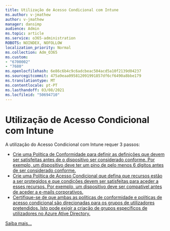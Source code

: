 ```yaml
---
title: Utilização de Acesso Condicional com Intune
ms.author: v-jmathew
author: v-jmathew
manager: dansimp
audience: Admin
ms.topic: article
ms.service: o365-administration
ROBOTS: NOINDEX, NOFOLLOW
localization_priority: Normal
ms.collection: Adm_O365
ms.custom:
- "6700002"
- "7680"
ms.openlocfilehash: 6e86c6b4c9c6adcbeac504acd5a10f2139d04237
ms.sourcegitcommit: 475a9eaa095812091991857df6cf6490a8bbe179
ms.translationtype: MT
ms.contentlocale: pt-PT
ms.lasthandoff: 03/08/2021
ms.locfileid: "50694710"
---
```

# <a name="using-conditional-access-with-intune"></a>Utilização de Acesso Condicional com Intune

A utilização do Acesso Condicional com Intune requer 3 passos:

- [Crie uma Política de Conformidade para definir as definições que devem ser satisfeitas antes de o dispositivo ser considerado conforme. Por exemplo, um dispositivo deve ter um pino de pelo menos 6 dígitos antes de ser considerado conforme.](https://docs.microsoft.com/mem/intune/protect/create-compliance-policy)
- [Crie uma Política de Acesso Condicional que defina que recursos estão a ser protegidos e que condições devem ser satisfeitas para aceder a esses recursos. Por exemplo, um dispositivo deve ser compatível antes de aceder a e-mails corporativos.](https://docs.microsoft.com/mem/intune/protect/tutorial-protect-email-on-unmanaged-devices#create-conditional-access-policies)
- [Certifique-se de que ambas as políticas de conformidade e políticas de acesso condicional são direcionadas para os grupos de utilizadores pretendidos. Isto pode exigir a criação de grupos específicos de utilizadores no Azure Ative Directory.](https://docs.microsoft.com/troubleshoot/mem/intune/troubleshoot-conditional-access)

[Saiba mais...](https://docs.microsoft.com/mem/intune/protect/device-compliance-get-started)

